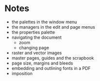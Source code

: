 # Notes

- the palettes in the window menu
- the managers in the edit and page menus
- the properties palette
- navigating the document
  - zoom
  - changing page
- raster and vector images
- master pages, guides and the scrapbook
- page size, margins and bleeds
- embedding and outlining fonts in a PDF
- imposition
